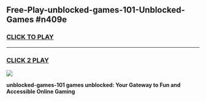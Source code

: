 
## Free-Play-unblocked-games-101-Unblocked-Games #n409e
<h3>
<a href="https://news.freeplayer.one?title=unblocked-games-101&ref=8M">CLICK TO PLAY</a></h3>
<hr>

<h3>
<a href="https://news.freeplayer.one?title=unblocked-games-101&ref=8M">CLICK 2 PLAY</a>
  
</h3>

<a href="https://news.freeplayer.one?title=unblocked-games-101&ref=8M"><img src="https://clearcache.store/games.png"></a>


**unblocked-games-101 games unblocked: Your Gateway to Fun and Accessible Online Gaming**

